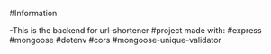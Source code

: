 #Information

-This is the backend for url-shortener
#project made with:
#express
#mongoose
#dotenv
#cors
#mongoose-unique-validator

